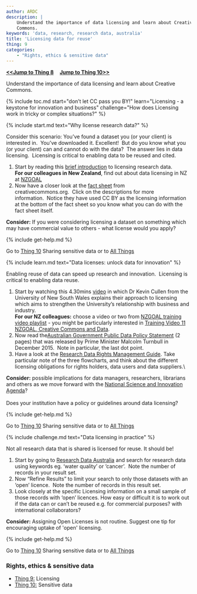 ```yaml
---
author: ARDC
description: |
    Understand the importance of data licensing and learn about Creative
    Commons.
keywords: 'data, research, research data, australia'
title: 'Licensing data for reuse'
thing: 9
categories:
    - "Rights, ethics & sensitive data"
---
```

**[&lt;&lt;Jump to Thing 8](thing-8.md) &nbsp; &nbsp; [Jump to Thing 10&gt;&gt;](thing-10.md)**

Understand the importance of data licensing and learn about Creative
Commons.

{% include toc.md 
    start="don’t let CC pass you BY!"
    learn="Licensing - a keystone for innovation and business"
    challenge="How does Licensing work in tricky or complex situations?" %}

{% include start.md text="Why license research data?" %}

Consider this scenario: You’ve found a dataset you (or your client) is
interested in.  You’ve downloaded it. Excellent!  But do you know what
you (or your client) can and cannot do with the data?  The answer lies
in data licensing.  Licensing is critical to enabling data to be reused
and cited.

1.  Start by reading this [brief
    introduction](https://www.ands.org.au/working-with-data/publishing-and-reusing-data/licensing-for-reuse)
    to licensing research data.\
    **For our colleagues in New Zealand**, find out about data licensing
    in NZ at
    [NZGOAL](https://www.ict.govt.nz/guidance-and-resources/open-government/new-zealand-government-open-access-and-licensing-nzgoal-framework/)
2.  Now have a closer look at the
    [fact sheet](https://creativecommons.org.au/materials/factsheets/cc-licences.pdf) from creativecommons.org.  Click on the descriptions for more
    information.  Notice they have used CC BY as the licensing
    information at the bottom of the fact sheet so you know what you can do
    with the fact sheet itself.

**Consider:** If you were considering licensing a dataset on something
which may have commercial value to others - what license would you
apply?

{% include get-help.md %}

Go to [Thing 10](thing-10.md)
Sharing sensitive data or to [All Things](index.md)

{% include learn.md text="Data licenses: unlock data for innovation" %}

Enabling reuse of data can speed up research and innovation.  Licensing
is critical to enabling data reuse.

1.  Start by watching this 4.30mins
    [video](https://youtu.be/LmyzF7iJp3E?list=PLG25fMbdLRa7QH8_yyNSgzkQOTBVsTK2r)
    in which Dr Kevin Cullen from the University of New South Wales
    explains their approach to licensing which aims to strengthen the
    University’s relationship with business and industry.\
    **For our NZ colleagues:** choose a video or two from [NZGOAL
    training video
    playlist](https://www.youtube.com/playlist?list=PLKAGOg1JYnPntUL_WE2evkt-jLY2Ng2bB) -
    you might be particularly interested in [Training Video 11 NZGOAL,
    Creative Commons and
    Data](https://www.youtube.com/watch?v=OFOIsTgbKzg&index=11&list=PLKAGOg1JYnPntUL_WE2evkt-jLY2Ng2bB).
2.  Now read the[Australian Government Public Data Policy
    Statement](https://www.dpmc.gov.au/sites/default/files/publications/aust_govt_public_data_policy_statement_1.pdf "Australian Government Public Data policy statement")
    (2 pages) that was released by Prime Minister Malcolm Turnbull in
    December 2015.  Note in particular, the last dot point.
3.  Have a look at the [Research Data Rights Management
    Guide](https://www.ands.org.au/guides/research-data-rights-management "research data Rights Management Guide").
    Take particular note of the three flowcharts, and think about the
    different licensing obligations for rights holders, data users and
    data suppliers.\

**Consider:** possible implications for data managers, researchers,
librarians and others as we move forward with the [National Science
and Innovation Agenda](http://www.innovation.gov.au/page/agenda)?\
\
Does your institution have a policy or guidelines around data
licensing?

{% include get-help.md %}

Go to [Thing 10](thing-10.md)
Sharing sensitive data or to [All Things](index.md)

{% include challenge.md text="Data licensing in practice" %}

Not all research data that is shared is licensed for reuse. It should
be!

1.  Start by going to [Research Data
    Australia](https://researchdata.ands.org.au) and search for research
    data using keywords eg. ‘water quality’ or ‘cancer’.  Note the
    number of records in your result set.
2.  Now “Refine Results” to limit your search to only those datasets
    with an ‘open’ licence.  Note the number of records in this result
    set.
3.  Look closely at the specific Licensing information on a small sample
    of those records with ‘open’ licences. How easy or difficult it is
    to work out if the data can or can’t be reused e.g. for commercial
    purposes? with international collaborators?

**Consider:** Assigning Open Licenses is not routine. Suggest one tip
for encouraging uptake of 'open' licensing.

{% include get-help.md %}

Go to [Thing 10](thing-10.md)
Sharing sensitive data or to [All Things](index.md)

### Rights, ethics & sensitive data

-   [Thing 9:](thing-9.md) Licensing
-   [Thing 10:](thing-10.md) Sensitive data
